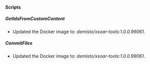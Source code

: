 
#### Scripts

##### GetIdsFromCustomContent

- Updated the Docker image to: *demisto/xsoar-tools:1.0.0.99061*.
##### CommitFiles

- Updated the Docker image to: *demisto/xsoar-tools:1.0.0.99061*.
